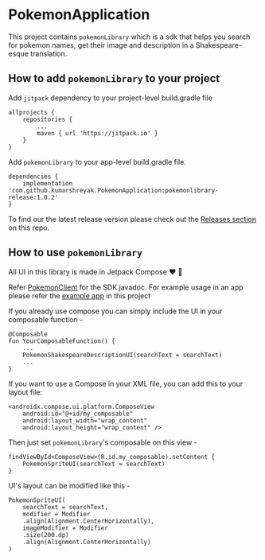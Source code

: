 # PokemonApplication
This project contains `pokemonLibrary` which is a sdk that helps you search for pokemon names, get their image and description in a Shakespeare-esque translation.

## How to add `pokemonLibrary` to your project
Add `jitpack` dependency to your project-level build.gradle file
```
allprojects {
	repositories {
		...
		maven { url 'https://jitpack.io' }
	}
}
```

Add `pokemonLibrary` to your app-level build.gradle file.
```
dependencies {
    implementation 'com.github.kumarshreyak.PokemonApplication:pokemonlibrary-release:1.0.2'
}
```
To find our the latest release version please check out the [Releases section](https://github.com/kumarshreyak/PokemonApplication/releases) on this repo.

## How to use `pokemonLibrary`
All UI in this library is made in Jetpack Compose ❤️ 🚀

Refer [PokemonClient](https://github.com/kumarshreyak/PokemonApplication/blob/master/gfmPartial/pokemon-library/com.shrek.pokemonlibrary.client/index.md) for the SDK javadoc.
For example usage in an app please refer the [example app](https://github.com/kumarshreyak/PokemonApplication/tree/master/app) in this project


If you already use compose you can simply include the UI in your composable function -
```
@Composable
fun YourComposableFunction() {
	...
	PokemonShakespeareDescriptionUI(searchText = searchText)
	...
}
```

If you want to use a Compose in your XML file, you can add this to your layout file:
```
<androidx.compose.ui.platform.ComposeView
    android:id="@+id/my_composable"
    android:layout_width="wrap_content"
    android:layout_height="wrap_content" />
```

Then just set `pokemonLibrary`'s composable on this view -
```
findViewById<ComposeView>(R.id.my_composable).setContent {
	PokemonSpriteUI(searchText = searchText)
}
```

UI's layout can be modified like this -
```
PokemonSpriteUI(
    searchText = searchText,
    modifier = Modifier
	.align(Alignment.CenterHorizontally),
    imageModifier = Modifier
	.size(200.dp)
	.align(Alignment.CenterHorizontally)
)
```
